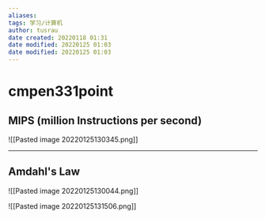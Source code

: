 ```yaml
---
aliases: 
tags: 学习/计算机
author: tusrau
date created: 20220118 01:31
date modified: 20220125 01:03
date modified: 20220125 01:03
---
```


# cmpen331point

## MIPS (million Instructions per second)

![[Pasted image 20220125130345.png]]

---

## Amdahl's Law

![[Pasted image 20220125130044.png]]

![[Pasted image 20220125131506.png]]

